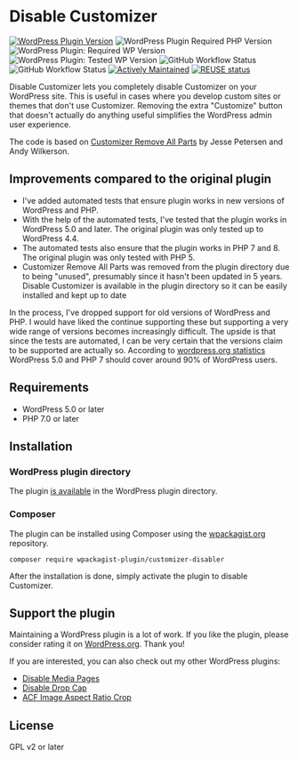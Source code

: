 <!--
SPDX-FileCopyrightText: 2021 Johannes Siipola
SPDX-License-Identifier: CC0-1.0
-->

# Disable Customizer

[![WordPress Plugin Version](https://img.shields.io/wordpress/plugin/v/customizer-disabler?logo=wordpress)](https://wordpress.org/plugins/customizer-disabler/)
![WordPress Plugin Required PHP Version](https://img.shields.io/wordpress/plugin/required-php/customizer-disabler)
![WordPress Plugin: Required WP Version](https://img.shields.io/wordpress/plugin/wp-version/customizer-disabler?logo=wordpress)
![WordPress Plugin: Tested WP Version](https://img.shields.io/wordpress/plugin/tested/customizer-disabler?logo=wordpress)
![GitHub Workflow Status](https://img.shields.io/github/actions/workflow/status/joppuyo/customizer-disabler/build.yml?branch=master&logo=github)
![GitHub Workflow Status](https://img.shields.io/github/actions/workflow/status/joppuyo/customizer-disabler/test.yml?branch=master&logo=github&label=tests)
[![Actively Maintained](https://img.shields.io/badge/Maintenance%20Level-Actively%20Maintained-green.svg)](https://gist.github.com/cheerfulstoic/d107229326a01ff0f333a1d3476e068d)
[![REUSE status](https://api.reuse.software/badge/github.com/joppuyo/customizer-disabler)](https://api.reuse.software/info/github.com/joppuyo/customizer-disabler)

Disable Customizer lets you completely disable Customizer on your WordPress site. This is useful in cases where you develop custom sites or themes that don't use Customizer. Removing the extra "Customize" button that doesn't actually do anything useful simplifies the WordPress admin user experience.

The code is based on [Customizer Remove All Parts](https://github.com/parallelus/customizer-remove-all-parts) by Jesse Petersen and Andy Wilkerson.

## Improvements compared to the original plugin

* I've added automated tests that ensure plugin works in new versions of WordPress and PHP.
* With the help of the automated tests, I've tested that the plugin works in WordPress 5.0 and later. The original plugin was only tested up to WordPress 4.4.
* The automated tests also ensure that the plugin works in PHP 7 and 8. The original plugin was only tested with PHP 5.
* Customizer Remove All Parts was removed from the plugin directory due to being "unused", presumably since it hasn't been updated in 5 years. Disable Customizer is available in the plugin directory so it can be easily installed and kept up to date

In the process, I've dropped support for old versions of WordPress and PHP. I would have liked the continue supporting these but supporting a very wide range of versions becomes increasingly difficult. The upside is that since the tests are automated, I can be very certain that the versions claim to be supported are actually so. According to [wordpress.org statistics](https://wordpress.org/about/stats/) WordPress 5.0 and PHP 7 should cover around 90% of WordPress users.

## Requirements

* WordPress 5.0 or later
* PHP 7.0 or later

## Installation

### WordPress plugin directory

The plugin [is available](https://wordpress.org/plugins/customizer-disabler/) in the WordPress plugin directory.

### Composer

The plugin can be installed using Composer using the [wpackagist.org](https://wpackagist.org/) repository.

```
composer require wpackagist-plugin/customizer-disabler
```

After the installation is done, simply activate the plugin to disable Customizer.

## Support the plugin

Maintaining a WordPress plugin is a lot of work. If you like the plugin, please consider rating it on [WordPress.org](https://wordpress.org/support/plugin/customizer-disabler/reviews/#new-post). Thank you!

If you are interested, you can also check out my other WordPress plugins:

* [Disable Media Pages](https://wordpress.org/plugins/disable-media-pages/)
* [Disable Drop Cap](https://wordpress.org/plugins/disable-drop-cap/)
* [ACF Image Aspect Ratio Crop](https://wordpress.org/plugins/acf-image-aspect-ratio-crop/)

## License

GPL v2 or later
